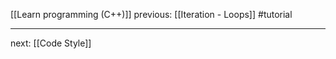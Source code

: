 [[Learn programming (C++)]]  previous: [[Iteration - Loops]]   #tutorial

---














next: [[Code Style]] 